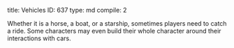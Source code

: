 title:          Vehicles
ID:             637
type:           md
compile:        2



Whether it is a horse, a boat, or a starship, sometimes players need to catch a ride. Some characters may even build their whole character around their interactions with cars.
